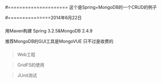 ﻿#=====================
这个是Spring+MongoDB的一个CRUD的例子

#===============2014年6月22日
###

用Maven构建 Spring 3.2.5&MongoDB 2.4.9

推荐MongoDB的GUI工具是MongoVUE 只不过是收费的

###


>Web工程

>GridFS的使用

>JUnit测试
